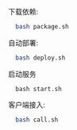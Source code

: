  下载依赖:

```sh
  bash package.sh
```
自动部署:  

```sh
  bash deploy.sh
```
启动服务  

```
  bash start.sh
```

客户端接入: 

```sh
  bash call.sh
```
